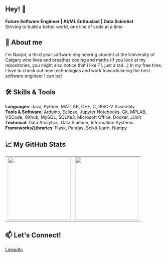 ## Hey! 👋
**Future Software Engineer | AI/ML Enthusiast | Data Scientist**\
Striving to build a better world, one line of code at a time

## 🌟 About me

I'm Navjot, a third year software engineering student at the University of Calgary who lives and breathes coding and maths (if you look at my repositories, you might also notice that I like F1, just a tad...) In my free time, I love to check out new technologies and work towards being the best software engineer I can be!

## 🛠 Skills & Tools

**Languages**:  Java, Python, MATLAB, C++, C, RISC-V Assembly\
**Tools & Software**:  Arduino, Eclipse, Jupyter Notebooks, Git, MPLAB, VSCode, Github, MySQL, SQLite3, Microsoft Office, Docker, JUnit\
**Technical**: Data Analytics, Data Science, Information Systems\
**Frameworks/Libraries**:  Flask, Pandas, Scikit-learn, Numpy

## 📈 My GitHub Stats


<table>
  <tr>
    <td>
      <a href="https://github.com/NavjotSaroa/github-readme-stats">
        <img height="200" src="https://github-readme-stats.vercel.app/api?username=NavjotSaroa&hide=stars&theme=ambient_gradient" />
      </a>
    </td>
    <td>
      <a href="https://github.com/NavjotSaroa/github-readme-stats">
        <img height="200" src="https://github-readme-stats.vercel.app/api/top-langs/?username=NavjotSaroa&layout=donut&theme=ambient_gradient" />
      </a>
    </td>
  </tr>
</table>


## 📫 Let's Connect!
<a href = "https://www.linkedin.com/in/navjot-saroa-1ab563247/?trk=opento_sprofile_topcard"> LinkedIn </a>


<!--
**NavjotSaroa/NavjotSaroa** is a ✨ _special_ ✨ repository because its `README.md` (this file) appears on your GitHub profile.

Here are some ideas to get you started:

- 🔭 I’m currently working on ...
- 🌱 I’m currently learning ...
- 👯 I’m looking to collaborate on ...
- 🤔 I’m looking for help with ...
- 💬 Ask me about ...
- 📫 How to reach me: ...
- 😄 Pronouns: ...
- ⚡ Fun fact: ...
-->
